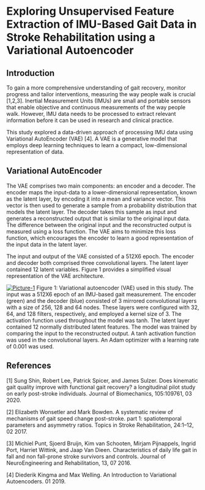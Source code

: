 # **Exploring Unsupervised Feature Extraction of IMU-Based Gait Data in Stroke Rehabilitation using a Variational Autoencoder**

## Introduction

To gain a more comprehensive understanding of gait recovery, monitor progress and tailor interventions, measuring the way people walk is crucial [1,2,3]. Inertial Measurement Units (IMUs) are small and portable sensors that enable objective and continuous measurements of the way people walk. However, IMU data needs to be processed to extract relevant information before it can be used in research and clinical practice.

This study explored a data-driven approach of processing IMU data using Variational AutoEncoder (VAE) [4]. A VAE is a generative model that employs deep learning techniques to learn a compact, low-dimensional representation of data.

## Variational AutoEncoder

The VAE comprises two main components: an encoder and a decoder. The encoder maps the input-data to a lower-dimensional representation, known as the latent layer, by encoding it into a mean and variance vector. This vector is then used to generate a sample from a probability distribution that models the latent layer. The decoder takes this sample as input and generates a reconstructed output that is similar to the original input data. The difference between the original input and the reconstructed output is measured using a loss function. The VAE aims to minimize this loss function, which encourages the encoder to learn a good representation of the input data in the latent layer.

The input and output of the VAE consisted of a 512X6 epoch. The encoder and decoder both comprised three convolutional layers. The latent layer contained 12 latent variables. Figure 1 provides a simplified visual representation of the VAE architecture.

<a href="https://imgbb.com/"><img src="https://i.ibb.co/mykQWsb/Picture-1.png" alt="Picture-1" border="0"></a>
Figure 1: Variational autoencoder (VAE) used in this study. The input was a 512X6 epoch of an IMU-based gait measurement. The encoder (green) and the decoder (blue) consisted of 3 mirrored convolutional layers with a size of 256, 128 and 64 nodes. These layers were configured with 32, 64, and 128 filters, respectively, and employed a kernel size of 3. The activation function used throughout the model was tanh. The latent layer contained 12 normally distributed latent features. The model was trained by comparing the input to the reconstructed output. A tanh activation function was used in the convolutional layers. An Adam optimizer with a learning rate of 0.001 was used.

## References

[1] Sung Shin, Robert Lee, Patrick Spicer, and James Sulzer. Does kinematic gait quality improve with functional gait recovery? a longitudinal pilot study on early post-stroke individuals. Journal of Biomechanics, 105:109761, 03 2020.

[2] Elizabeth Wonsetler and Mark Bowden. A systematic review of mechanisms of gait speed change post-stroke. part 1: spatiotemporal parameters and asymmetry ratios. Topics in Stroke Rehabilitation, 24:1–12, 02 2017.

[3] Michiel Punt, Sjoerd Bruijn, Kim van Schooten, Mirjam Pijnappels, Ingrid Port, Harriet Wittink, and Jaap Van Dieen. Characteristics of daily life gait in fall and non fall-prone stroke survivors and controls. Journal of NeuroEngineering and Rehabilitation, 13, 07 2016.

[4] Diederik Kingma and Max Welling. An Introduction to Variational Autoencoders. 01 2019.
